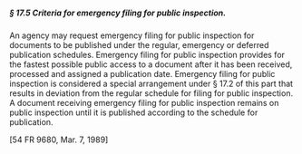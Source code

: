 ##### § 17.5 Criteria for emergency filing for public inspection. #####

An agency may request emergency filing for public inspection for documents to be published under the regular, emergency or deferred publication schedules. Emergency filing for public inspection provides for the fastest possible public access to a document after it has been received, processed and assigned a publication date. Emergency filing for public inspection is considered a special arrangement under § 17.2 of this part that results in deviation from the regular schedule for filing for public inspection. A document receiving emergency filing for public inspection remains on public inspection until it is published according to the schedule for publication.

[54 FR 9680, Mar. 7, 1989]